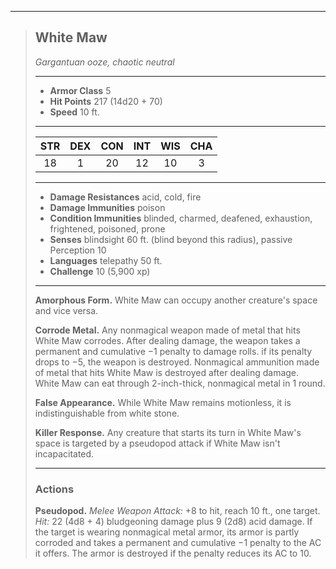 ***
> ## White Maw
> *Gargantuan ooze, chaotic neutral*
> 
> ***
> 
> - **Armor Class** 5
> - **Hit Points** 217 (14d20 + 70)
> - **Speed** 10 ft.
> 
> ***
> 
> |STR|DEX|CON|INT|WIS|CHA|
> |:---:|:---:|:---:|:---:|:---:|:---:|
> |18|1|20|12|10|3|
> 
> ***
> 
> - **Damage Resistances** acid, cold, fire
> - **Damage Immunities** poison
> - **Condition Immunities** blinded, charmed, deafened, exhaustion, frightened, poisoned, prone
> - **Senses** blindsight 60 ft. (blind beyond this radius), passive Perception 10
> - **Languages** telepathy 50 ft.
> - **Challenge** 10 (5,900 xp)
> 
> ***
> 
> **Amorphous Form.** White Maw can occupy another creature's space and vice versa.
> 
> **Corrode Metal.** Any nonmagical weapon made of metal that hits White Maw corrodes. After dealing damage, the weapon takes a permanent and cumulative −1 penalty to damage rolls. if its penalty drops to −5, the weapon is destroyed. Nonmagical ammunition made of metal that hits White Maw is destroyed after dealing damage.  
> White Maw can eat through 2-inch-thick, nonmagical metal in 1 round.
> 
> **False Appearance.** While White Maw remains motionless, it is indistinguishable from white stone.
> 
> **Killer Response.** Any creature that starts its turn in White Maw's space is targeted by a pseudopod attack if White Maw isn't incapacitated.
> 
> ***
> 
> ### Actions
> **Pseudopod.** *Melee Weapon Attack:* +8 to hit, reach 10 ft., one target. *Hit:* 22 (4d8 + 4) bludgeoning damage plus 9 (2d8) acid damage. If the target is wearing nonmagical metal armor, its armor is partly corroded and takes a permanent and cumulative −1 penalty to the AC it offers. The armor is destroyed if the penalty reduces its AC to 10.